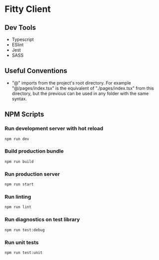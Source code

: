 # Fitty Client

## Dev Tools
* Typescript
* ESlint
* Jest
* SASS

## Useful Conventions

* "@" imports from the project's root directory. For example "@/pages/index.tsx" is the equivalent of "./pages/index.tsx" from this directory, but the previous can be used in any folder with the same syntax.

## NPM Scripts

### Run development server with hot reload
```
npm run dev
```

### Build production bundle
```
npm run build
```

### Run production server
```
npm run start
```

### Run linting
```
npm run lint
```

### Run diagnostics on test library
```
npm run test:debug
```

### Run unit tests
```
npm run test:unit
```